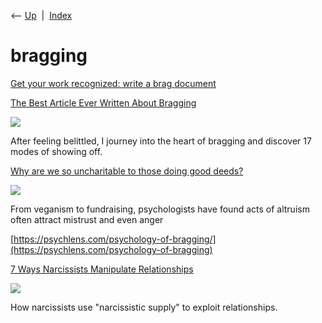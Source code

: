 <div class="nav">

⟵ [Up](index.html)  \|  [Index](index.html)

</div>

# bragging

<div class="cards">

<div class="card">

<div class="card-title">

[Get your work recognized: write a brag
document](https://jvns.ca/blog/brag-documents)

</div>

</div>

<div class="card">

<div class="card-title">

[The Best Article Ever Written About
Bragging](https://www.lesspenguiny.com/articles/best-article-on-bragging)

</div>

<div class="card-image">

[![](https://s3.amazonaws.com/less-penguiny/bragging/ScreenShot2018-09-18at165847.jpg)](https://www.lesspenguiny.com/articles/best-article-on-bragging)

</div>

After feeling belittled, I journey into the heart of bragging and
discover 17 modes of showing off.

</div>

<div class="card">

<div class="card-title">

[Why are we so uncharitable to those doing good
deeds?](http://www.theguardian.com/science/2021/may/23/why-are-we-so-uncharitable-to-those-doing-good-deeds)

</div>

<div class="card-image">

[![](https://i.guim.co.uk/img/media/c3564f5f4612064575a10a94cd1ee03678b99888/0_0_2362_1416/master/2362.jpg?width=1200&height=630&quality=85&auto=format&fit=crop&overlay-align=bottom%2Cleft&overlay-width=100p&overlay-base64=L2ltZy9zdGF0aWMvb3ZlcmxheXMvdG8tYWdlLTIwMjEucG5n&enable=upscale&s=fc40a784029bbf115c85242ef005fd6c)](http://www.theguardian.com/science/2021/may/23/why-are-we-so-uncharitable-to-those-doing-good-deeds)

</div>

From veganism to fundraising, psychologists have found acts of altruism
often attract mistrust and even anger

</div>

<div class="card">

<div class="card-title">

[https://psychlens.com/psychology-of-bragging/](https://psychlens.com/psychology-of-bragging)

</div>

</div>

<div class="card">

<div class="card-title">

[7 Ways Narcissists Manipulate
Relationships](https://www.psychologytoday.com/us/blog/communication-success/201903/7-ways-narcissists-manipulate-relationships)

</div>

<div class="card-image">

[![](https://cdn2.psychologytoday.com/assets/styles/manual_crop_1_91_1_1528x800/public/field_blog_entry_teaser_image/2019-03/shutterstock_83226820_compressed_for_web_page.jpg?itok=sg-Effa9)](https://www.psychologytoday.com/us/blog/communication-success/201903/7-ways-narcissists-manipulate-relationships)

</div>

How narcissists use "narcissistic supply" to exploit relationships.

</div>

</div>
